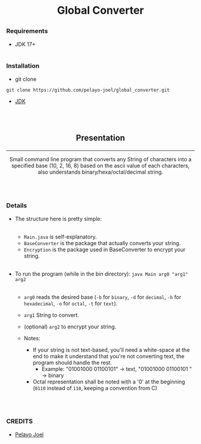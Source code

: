 # <p align="center">**Global Converter**</p>



### __Requirements__


- JDK 17+
<br></br>


### Installation

- git clone
```
git clone https://github.com/pelayo-joel/global_converter.git
```

- [JDK](https://www.oracle.com/fr/java/technologies/downloads/)

<br></br>


## <p align="center">**Presentation**</p>
---


<p align="center">Small command line program that converts any String of characters into a specified base (10, 2, 16, 8) based on the ascii value of each characters, also understands binary/hexa/octal/decimal string.</p>
<br></br>

### **Details**
- The structure here is pretty simple:
<br></br>

    - ``Main.java`` is self-explanatory.
    - ``BaseConverter`` is the package that actually converts your string.
    - ``Encryption`` is the package used in BaseConverter to encrypt your string.
<br></br>
- To run the program (while in the bin directory): ``java Main arg0 "arg1" arg2``
<br></br>
    - ``arg0`` reads the desired base (``-b`` for ``binary``, ``-d`` for ``decimal``, ``-h`` for ``hexadecimal``, ``-o`` for ``octal``, ``-t`` for ``text``).
    - ``arg1`` String to convert.
    - (optional) ``arg2`` to encrypt your string. 

    - Notes: 
        - If your string is not text-based, you'll need a white-space at the end to make it understand that you're not converting text, the program should handle the rest.
            - Example: "01001000 01100101" -> text, "01001000 01100101 " -> binary
        - Octal representation shall be noted with a '0' at the beginning (``0110`` instead of ``110``, keeping a convention from C)

<br></br>
### **CREDITS** 

- [Pelayo Joel](https://github.com/pelayo-joel)

